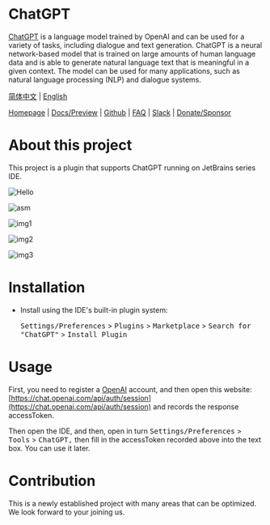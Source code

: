 # ChatGPT

[ChatGPT](https://chat.openai.com/chat) is a language model trained
by OpenAI and can be used for a variety of tasks, including dialogue
and text generation. ChatGPT is a neural network-based model that is
trained on large amounts of human language data and is able to generate
natural language text that is meaningful in a given context. The model
can be used for many applications, such as natural language processing
(NLP) and dialogue systems.

[简体中文](https://github.com/obiscr/ChatGPT/blob/main/README_CN.md) | 
[English](https://github.com/obiscr/ChatGPT/blob/main/README.md)
<br/>

[Homepage](https://plugins.jetbrains.com/plugin/20603-chatgpt) |
[Docs/Preview](https://chatgpt.en.obiscr.com) |
[Github](https://github.com/obiscr/ChatGPT) |
[FAQ](https://chatgpt.en.obiscr.com/faq/) |
[Slack](https://join.slack.com/t/observercreator/shared_invite/zt-14g3dnzkx-FGJM_WgY~vj0bJINTHQSAA) |
[Donate/Sponsor](https://chatgpt.en.obiscr.com/donate/)


# About this project

This project is a plugin that supports ChatGPT running on JetBrains series IDE.

![Hello](https://user-images.githubusercontent.com/28687074/206612065-230b936e-d32a-40c7-8c6c-0d6a4d9e8cd0.gif)

![asm](https://user-images.githubusercontent.com/28687074/206612043-52f6106d-8cdb-4944-a055-30e74a480eaf.gif)

![img1](https://user-images.githubusercontent.com/28687074/206475742-124708fb-1cea-47cc-a299-08630ca4fe95.gif)

![img2](https://user-images.githubusercontent.com/28687074/206475807-45b82b9d-f879-40ed-a8fb-27e8abfd7667.png)

![img3](https://user-images.githubusercontent.com/28687074/206475842-d2a6c9ea-76b5-4650-ae5a-39fc5e160205.png)

# Installation

- Install using the IDE's built-in plugin system:

  <kbd>Settings/Preferences</kbd> > <kbd>Plugins</kbd> > <kbd>Marketplace</kbd> > <kbd>Search for "ChatGPT"</kbd> >
  <kbd>Install Plugin</kbd>

# Usage

First, you need to register a [OpenAI](https://auth0.openai.com/u/signup/identifier?state=hKFo2SBOVnZMbDF4T1hLeFZIcTluZ1hKbmZOZENvVDgydHduRaFur3VuaXZlcnNhbC1sb2dpbqN0aWTZIER2ZVJvUzdhN2Q4MVBpUTdZelg0cGlBcnNyQm5oUG5zo2NpZNkgRFJpdnNubTJNdTQyVDNLT3BxZHR3QjNOWXZpSFl6d0Q)
account, and then open this website: [https://chat.openai.com/api/auth/session](https://chat.openai.com/api/auth/session)
and records the response accessToken.

Then open the IDE, and then, open in turn <kbd>Settings/Preferences</kbd> > <kbd>Tools</kbd> > <kbd>ChatGPT,</kbd>
then fill in the accessToken recorded above into the text box. You can use it later.

# Contribution

This is a newly established project with many areas that can be optimized. We look forward to your joining us.
